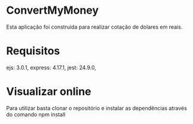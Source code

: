 # ConvertMyMoney

Esta aplicação foi construida para realizar cotação de dolares em reais.

# Requisitos
   ejs: 3.0.1,
   express: 4.17.1,
   jest: 24.9.0,

# Visualizar online <a href="https://convertmymoney-iota-seven.now.sh/"></a>
 
Para utilizar basta clonar o repositório e instalar as dependências através do comando npm install